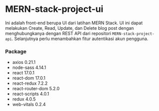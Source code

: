 # MERN-stack-project-ui

Ini adalah front-end berupa UI dari latihan MERN Stack. UI ini dapat melakukan Create, Read, Update, dan Delete blog post dengan menghubungkanya dengan REST API dari repositori `MERN-stack-project-api`. Selanjutnya perlu menambahkan fitur autentikasi akun pengguna.

### Package

- axios 0.21.1
- node-sass 4.14.1
- react 17.0.1
- react-dom 17.0.1
- react-redux 7.2.2
- react-router-dom 5.2.0
- react-scripts 4.0.1
- redux 4.0.5
- web-vitals 0.2.4
